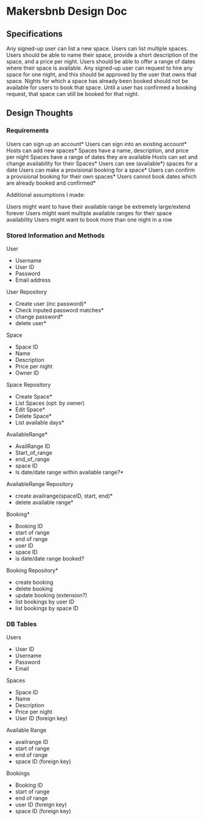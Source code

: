 # Makersbnb Design Doc

## Specifications

Any signed-up user can list a new space.
Users can list multiple spaces.
Users should be able to name their space, provide a short description of the space, and a price per night.
Users should be able to offer a range of dates where their space is available.
Any signed-up user can request to hire any space for one night, and this should be approved by the user that owns that space.
Nights for which a space has already been booked should not be available for users to book that space.
Until a user has confirmed a booking request, that space can still be booked for that night.

## Design Thoughts

### Requirements

Users can sign up an account*
Users can sign into an existing account*
Hosts can add new spaces*
Spaces have a name, description, and price per night
Spaces have a range of dates they are available
Hosts can set and change availability for their Spaces*
Users can see (available*) spaces for a date
Users can make a provisional booking for a space*
Users can confirm a provisional booking for their own spaces*
Users cannot book dates which are already booked and confirmed*

Additional assumptions I made:

Users might want to have their available range be extremely large/extend forever
Users might want multiple available ranges for their space availability
Users might want to book more than one night in a row

### Stored Information and Methods

User
- Username
- User ID
- Password
- Email address

User Repository
- Create user (inc password)*
- Check inputed password matches*
- change password*
- delete user*

Space
- Space ID
- Name
- Description
- Price per night
- Owner ID

Space Repository
- Create Space*
- List Spaces (opt: by owner)
- Edit Space*
- Delete Space*
- List available days*

AvailableRange*
- AvailRange ID
- Start_of_range
- end_of_range
- space ID
- Is date/date range within available range?*

AvailableRange Repository
- create availrange(spaceID, start, end)*
- delete available range*


Booking*
- Booking ID
- start of range
- end of range
- user ID
- space ID
- is date/date range booked?

Booking Repository*
- create booking
- delete booking
- update booking (extension?)
- list bookings by user ID
- list bookings by space ID




### DB Tables

Users
- User ID
- Username
- Password
- Email

Spaces
- Space ID
- Name
- Description
- Price per night
- User ID (foreign key)

Available Range
- availrange ID
- start of range
- end of range
- space ID (foreign key)

Bookings
- Booking ID
- start of range
- end of range
- user ID (foreign key)
- space ID (foreign key)





